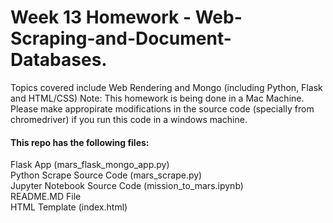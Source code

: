 # Week 13 Homework - Web-Scraping-and-Document-Databases. 
Topics covered include Web Rendering and Mongo (including Python, Flask and HTML/CSS) Note: This homework is being done in a Mac Machine. Please make appropirate modifications in the source code (specially from chromedriver) if you run this code in a windows machine. 
#### This repo has the following files: 
Flask App (mars_flask_mongo_app.py) <br/> 
Python Scrape Source Code (mars_scrape.py) <br/> 
Jupyter Notebook Source Code (mission_to_mars.ipynb) <br/>
README.MD File <br/>
HTML Template (index.html)
